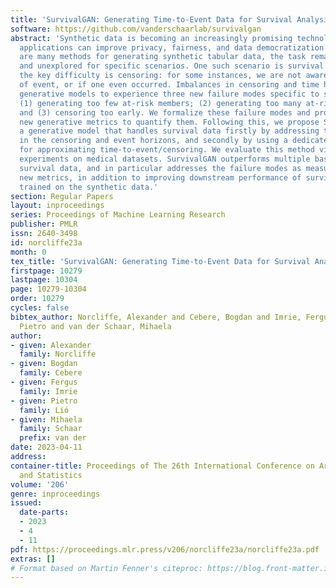 ```yaml
---
title: 'SurvivalGAN: Generating Time-to-Event Data for Survival Analysis'
software: https://github.com/vanderschaarlab/survivalgan
abstract: 'Synthetic data is becoming an increasingly promising technology, and successful
  applications can improve privacy, fairness, and data democratization. While there
  are many methods for generating synthetic tabular data, the task remains non-trivial
  and unexplored for specific scenarios. One such scenario is survival data. Here,
  the key difficulty is censoring: for some instances, we are not aware of the time
  of event, or if one even occurred. Imbalances in censoring and time horizons cause
  generative models to experience three new failure modes specific to survival analysis:
  (1) generating too few at-risk members; (2) generating too many at-risk members;
  and (3) censoring too early. We formalize these failure modes and provide three
  new generative metrics to quantify them. Following this, we propose SurvivalGAN,
  a generative model that handles survival data firstly by addressing the imbalance
  in the censoring and event horizons, and secondly by using a dedicated mechanism
  for approximating time-to-event/censoring. We evaluate this method via extensive
  experiments on medical datasets. SurvivalGAN outperforms multiple baselines at generating
  survival data, and in particular addresses the failure modes as measured by the
  new metrics, in addition to improving downstream performance of survival models
  trained on the synthetic data.'
section: Regular Papers
layout: inproceedings
series: Proceedings of Machine Learning Research
publisher: PMLR
issn: 2640-3498
id: norcliffe23a
month: 0
tex_title: 'SurvivalGAN: Generating Time-to-Event Data for Survival Analysis'
firstpage: 10279
lastpage: 10304
page: 10279-10304
order: 10279
cycles: false
bibtex_author: Norcliffe, Alexander and Cebere, Bogdan and Imrie, Fergus and Li\'o,
  Pietro and van der Schaar, Mihaela
author:
- given: Alexander
  family: Norcliffe
- given: Bogdan
  family: Cebere
- given: Fergus
  family: Imrie
- given: Pietro
  family: Lió
- given: Mihaela
  family: Schaar
  prefix: van der
date: 2023-04-11
address:
container-title: Proceedings of The 26th International Conference on Artificial Intelligence
  and Statistics
volume: '206'
genre: inproceedings
issued:
  date-parts:
  - 2023
  - 4
  - 11
pdf: https://proceedings.mlr.press/v206/norcliffe23a/norcliffe23a.pdf
extras: []
# Format based on Martin Fenner's citeproc: https://blog.front-matter.io/posts/citeproc-yaml-for-bibliographies/
---
```

